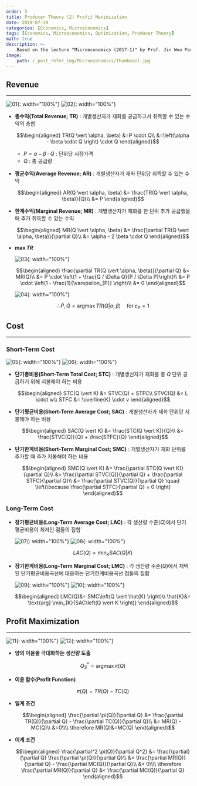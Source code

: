 ```yaml
---
order: 5
title: Producer Theory (2) Profit Maximization
date: 2019-07-19
categories: [Economics, Microeconomics]
tags: [Economics, Microeconomics, Optimization, Producer Theory]
math: true
description: >-
    Based on the lecture "Microeconomics (2017-1)" by Prof. Jin Woo Park, Dept. of Economics, College of Economics & Commerce, Kookmin Univ.
image:
    path: /_post_refer_img/Microeconomics/Thumbnail.jpg
---
```


## Revenue
-----

![01](/_post_refer_img/Microeconomics/05-01.png){: width="100%"}
![02](/_post_refer_img/Microeconomics/05-02.png){: width="100%"}

- **총수익(Total Revenue; TR)** : 개별생산자가 재화를 공급하고서 취득할 수 있는 수익의 총합

    $$\begin{aligned}
    TR(Q \vert \alpha, \beta)
    &=P \cdot Q\\
    &=\left(\alpha - \beta \cdot Q \right) \cdot Q
    \end{aligned}$$

    - $P=\alpha - \beta \cdot Q$ : 단위당 시장가격
    - $Q$ : 총 공급량

- **평균수익(Average Revenue; AR)** : 개별생산자가 재화 단위당 취득할 수 있는 수익

    $$\begin{aligned}
    AR(Q \vert \alpha, \beta)
    &= \frac{TR(Q \vert \alpha, \beta)}{Q}\\
    &= P
    \end{aligned}$$

- **한계수익(Marginal Revenue; MR)** : 개별생산자가 재화를 한 단위 추가 공급했을 때 추가 취득할 수 있는 수익

    $$\begin{aligned}
    MR(Q \vert \alpha, \beta)
    &= \frac{\partial TR(Q \vert \alpha, \beta)}{\partial Q}\\
    &= \alpha - 2 \beta \cdot Q
    \end{aligned}$$

- **$\max{TR}$**

    ![03](/_post_refer_img/Microeconomics/05-03.png){: width="100%"}

    $$\begin{aligned}
    \frac{\partial TR(Q \vert \alpha, \beta)}{\partial Q}
    &= MR(Q)\\
    &= P \cdot \left(1 + \frac{Q / \Delta Q}{P / \Delta P}\right)\\
    &= P \cdot \left(1 - \frac{1}{\varepsilon_{P}} \right)\\
    &= 0
    \end{aligned}$$

    ![04](/_post_refer_img/Microeconomics/05-04.png){: width="100%"}

    $$
    \therefore \hat{P},\hat{Q} = \text{arg}\max{TR(Q \vert \alpha, \beta)} \quad \text{for} \; \varepsilon_{P}=1
    $$

## Cost
-----

### Short-Term Cost

![05](/_post_refer_img/Microeconomics/05-05.png){: width="100%"}
![06](/_post_refer_img/Microeconomics/05-06.png){: width="100%"}

- **단기총비용(Short-Term Total Cost; STC)** : 개별생산자가 재화를 총 $Q$ 단위 공급하기 위해 지불해야 하는 비용

    $$\begin{aligned}
    STC(Q \vert K) &= STVC(Q) + STFC\\
    STVC(Q) &= L \cdot w\\
    STFC &= \overline{K} \cdot v
    \end{aligned}$$

- **단기평균비용(Short-Term Average Cost; SAC)** : 개별생산자가 재화 단위당 지불해야 하는 비용

    $$\begin{aligned}
    SAC(Q \vert K)
    &= \frac{STC(Q \vert K)}{Q}\\
    &= \frac{STVC(Q)}{Q} + \frac{STFC}{Q}
    \end{aligned}$$

- **단기한계비용(Short-Term Marginal Cost; SMC)** : 개별생산자가 재화 단위를 추가할 때 추가 지불해야 하는 비용

    $$\begin{aligned}
    SMC(Q \vert K)
    &= \frac{\partial STC(Q \vert K)}{\partial Q}\\
    &= \frac{\partial STVC(Q)}{\partial Q} + \frac{\partial STFC}{\partial Q}\\
    &= \frac{\partial STVC(Q)}{\partial Q} \quad \left(\because \frac{\partial STFC}{\partial Q} = 0 \right)
    \end{aligned}$$

### Long-Term Cost

- **장기평균비용(Long-Term Average Cost; LAC)** : 각 생산량 수준($Q$)에서 단기평균비용이 최저인 점들의 집합

    ![07](/_post_refer_img/Microeconomics/05-07.png){: width="100%"}
    ![08](/_post_refer_img/Microeconomics/05-08.png){: width="100%"}

    $$
    LAC(Q)=\min_{K}{SAC(Q \vert K)}
    $$

- **장기한계비용(Long-Term Marginal Cost; LMC)** : 각 생산량 수준($Q$)에서 채택된 단기평균비용곡선에 대응하는 단기한계비용곡선 점들의 집합


    ![09](/_post_refer_img/Microeconomics/05-09.png){: width="100%"}
    ![10](/_post_refer_img/Microeconomics/05-10.png){: width="100%"}

    $$\begin{aligned}
    LMC(Q)&= SMC\left(Q \vert \hat{K} \right)\\
    \hat{K}&= \text{arg} \min_{K}{SAC\left(Q \vert K \right)}
    \end{aligned}$$

## Profit Maximization
-----

![11](/_post_refer_img/Microeconomics/05-11.png){: width="100%"}
![12](/_post_refer_img/Microeconomics/05-12.png){: width="100%"}

- **양의 이윤을 극대화하는 생산량 도출**

    $$
    Q_{S}^{*}= \text{arg} \max{\pi(Q)}
    $$

- **이윤 함수(Profit Function)**

    $$
    \pi(Q) = TR(Q) - TC(Q)
    $$

- **일계 조건**

    $$\begin{aligned}
    \frac{\partial \pi(Q)}{\partial Q}
    &= \frac{\partial TR(Q)}{\partial Q} - \frac{\partial TC(Q)}{\partial Q}\\
    &= MR(Q) - MC(Q)\\
    &=0\\\\
    \therefore MR(Q)&=MC(Q)
    \end{aligned}$$

- **이계 조건**

    $$\begin{aligned}
    \frac{\partial^2 \pi(Q)}{\partial Q^2}
    &= \frac{\partial}{\partial Q} \frac{\partial \pi(Q)}{\partial Q}\\
    &= \frac{\partial MR(Q)}{\partial Q} - \frac{\partial MC(Q)}{\partial Q}\\
    &< 0\\\\
    \therefore \frac{\partial MR(Q)}{\partial Q} &< \frac{\partial MC(Q)}{\partial Q}
    \end{aligned}$$